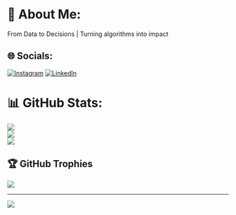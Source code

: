 # 💫 About Me:
From Data to Decisions | Turning algorithms into impact


## 🌐 Socials:
[![Instagram](https://img.shields.io/badge/Instagram-%23E4405F.svg?logo=Instagram&logoColor=white)](https://instagram.com/https://www.instagram.com/djbseva/) [![LinkedIn](https://img.shields.io/badge/LinkedIn-%230077B5.svg?logo=linkedin&logoColor=white)](https://linkedin.com/in/https://www.linkedin.com/in/sevinch-djabbarova-b24580286/)
# 📊 GitHub Stats:
![](https://github-readme-stats.vercel.app/api?username=dxseva&theme=dark&hide_border=false&include_all_commits=true&count_private=true)<br/>
![](https://nirzak-streak-stats.vercel.app/?user=dxseva&theme=dark&hide_border=false)<br/>
![](https://github-readme-stats.vercel.app/api/top-langs/?username=dxseva&theme=dark&hide_border=false&include_all_commits=true&count_private=true&layout=compact)

## 🏆 GitHub Trophies
![](https://github-profile-trophy.vercel.app/?username=dxseva&theme=radical&no-frame=false&no-bg=true&margin-w=4)

---
[![](https://visitcount.itsvg.in/api?id=dxseva&icon=0&color=0)](https://visitcount.itsvg.in)
